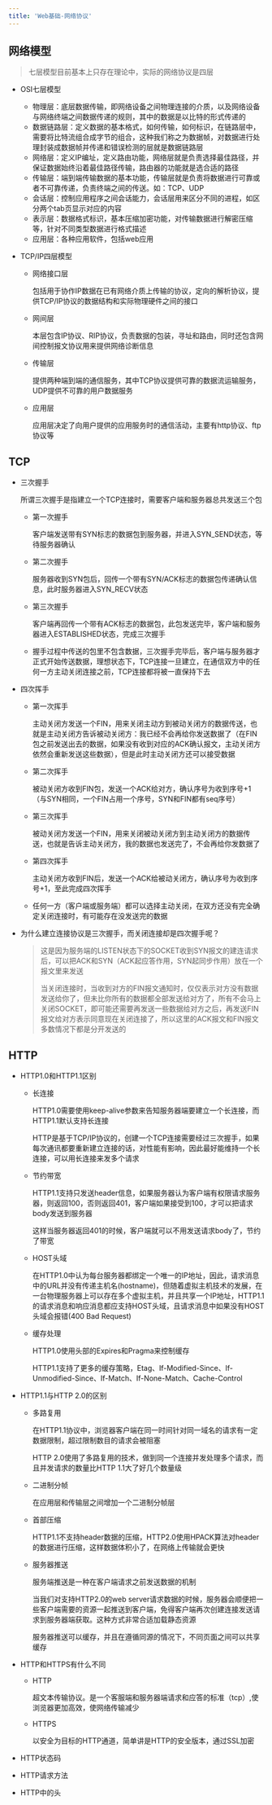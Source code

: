 ```yaml
---
title: 'Web基础-网络协议'
---
```


## 网络模型

> 七层模型目前基本上只存在理论中，实际的网络协议是四层

- OSI七层模型

  - 物理层：底层数据传输，即网络设备之间物理连接的介质，以及网络设备与网络终端之间数据传递的规则，其中的数据是以比特的形式传递的
  - 数据链路层：定义数据的基本格式，如何传输，如何标识，在链路层中，需要将比特流组合成字节的组合，这种我们称之为数据帧，对数据进行处理封装成数据帧并传递和错误检测的层就是数据链路层
  - 网络层：定义IP编址，定义路由功能，网络层就是负责选择最佳路径，并保证数据始终沿着最佳路径传输，路由器的功能就是选合适的路径
  - 传输层：端到端传输数据的基本功能，传输层就是负责将数据进行可靠或者不可靠传递，负责终端之间的传送。如：TCP、UDP
  - 会话层：控制应用程序之间会话能力，会话层用来区分不同的进程，如区分两个tab页显示对应的内容
  - 表示层：数据格式标识，基本压缩加密功能，对传输数据进行解密压缩等，针对不同类型数据进行格式描述
  - 应用层：各种应用软件，包括web应用

- TCP/IP四层模型

  - 网络接口层

    包括用于协作IP数据在已有网络介质上传输的协议，定向的解析协议，提供TCP/IP协议的数据结构和实际物理硬件之间的接口

  - 网间层

    本层包含IP协议、RIP协议，负责数据的包装，寻址和路由，同时还包含网间控制报文协议用来提供网络诊断信息

  - 传输层

    提供两种端到端的通信服务，其中TCP协议提供可靠的数据流运输服务，UDP提供不可靠的用户数据服务

  - 应用层

    应用层决定了向用户提供的应用服务时的通信活动，主要有http协议、ftp协议等

## TCP

- 三次握手

  所谓三次握手是指建立一个TCP连接时，需要客户端和服务器总共发送三个包

  - 第一次握手

    客户端发送带有SYN标志的数据包到服务器，并进入SYN_SEND状态，等待服务器确认

  - 第二次握手

    服务器收到SYN包后，回传一个带有SYN/ACK标志的数据包传递确认信息，此时服务器进入SYN_RECV状态

  - 第三次握手

    客户端再回传一个带有ACK标志的数据包，此包发送完毕，客户端和服务器进入ESTABLISHED状态，完成三次握手

  - 握手过程中传送的包里不包含数据，三次握手完毕后，客户端与服务器才正式开始传送数据，理想状态下，TCP连接一旦建立，在通信双方中的任何一方主动关闭连接之前，TCP连接都将被一直保持下去

- 四次挥手

  - 第一次挥手

    主动关闭方发送一个FIN，用来关闭主动方到被动关闭方的数据传送，也就是主动关闭方告诉被动关闭方：我已经不会再给你发送数据了（在FIN包之前发送出去的数据，如果没有收到对应的ACK确认报文，主动关闭方依然会重新发送这些数据），但是此时主动关闭方还可以接受数据

  - 第二次挥手

    被动关闭方收到FIN包，发送一个ACK给对方，确认序号为收到序号+1（与SYN相同，一个FIN占用一个序号，SYN和FIN都有seq序号）

  - 第三次挥手

    被动关闭方发送一个FIN，用来关闭被动关闭方到主动关闭方的数据传送，也就是告诉主动关闭方，我的数据也发送完了，不会再给你发数据了

  - 第四次挥手

    主动关闭方收到FIN后，发送一个ACK给被动关闭方，确认序号为收到序号+1，至此完成四次挥手

  - 任何一方（客户端或服务端）都可以选择主动关闭，在双方还没有完全确定关闭连接时，有可能存在没发送完的数据

- 为什么建立连接协议是三次握手，而关闭连接却是四次握手呢？

  > 这是因为服务端的LISTEN状态下的SOCKET收到SYN报文的建连请求后，可以把ACK和SYN（ACK起应答作用，SYN起同步作用）放在一个报文里来发送
  >
  > 当关闭连接时，当收到对方的FIN报文通知时，仅仅表示对方没有数据发送给你了，但未比你所有的数据都全部发送给对方了，所有不会马上关闭SOCKET，即可能还需要再发送一些数据给对方之后，再发送FIN报文给对方表示同意现在关闭连接了，所以这里的ACK报文和FIN报文多数情况下都是分开发送的 

## HTTP

- HTTP1.0和HTTP1.1区别

  - 长连接

    HTTP1.0需要使用keep-alive参数来告知服务器端要建立一个长连接，而HTTP1.1默认支持长连接

    HTTP是基于TCP/IP协议的，创建一个TCP连接需要经过三次握手，如果每次通讯都要重新建立连接的话，对性能有影响，因此最好能维持一个长连接，可以用长连接来发多个请求

  - 节约带宽

    HTTP1.1支持只发送header信息，如果服务器认为客户端有权限请求服务器，则返回100，否则返回401，客户端如果接受到100，才可以把请求body发送到服务器

    这样当服务器返回401的时候，客户端就可以不用发送请求body了，节约了带宽

  - HOST头域

    在HTTP1.0中认为每台服务器都绑定一个唯一的IP地址，因此，请求消息中的URL并没有传递主机名(hostname)，但随着虚拟主机技术的发展，在一台物理服务器上可以存在多个虚拟主机，并且共享一个IP地址，HTTP1.1的请求消息和响应消息都应支持HOST头域，且请求消息中如果没有HOST头域会报错(400 Bad Request)

  - 缓存处理

    HTTP1.0使用头部的Expires和Pragma来控制缓存

    HTTP1.1支持了更多的缓存策略，Etag、If-Modified-Since、If-Unmodified-Since、If-Match、If-None-Match、Cache-Control

- HTTP1.1与HTTP 2.0的区别

  - 多路复用

    在HTTP1.1协议中，浏览器客户端在同一时间针对同一域名的请求有一定数据限制，超过限制数目的请求会被阻塞

    HTTP 2.0使用了多路复用的技术，做到同一个连接并发处理多个请求，而且并发请求的数量比HTTP 1.1大了好几个数量级

  - 二进制分帧

    在应用层和传输层之间增加一个二进制分帧层

  - 首部压缩

    HTTP1.1不支持header数据的压缩，HTTP2.0使用HPACK算法对header的数据进行压缩，这样数据体积小了，在网络上传输就会更快

  - 服务器推送

    服务端推送是一种在客户端请求之前发送数据的机制

    当我们对支持HTTP2.0的web server请求数据的时候，服务器会顺便把一些客户端需要的资源一起推送到客户端，免得客户端再次创建连接发送请求到服务器端获取。这种方式非常合适加载静态资源

    服务器推送可以缓存，并且在遵循同源的情况下，不同页面之间可以共享缓存

- HTTP和HTTPS有什么不同

  - HTTP

    超文本传输协议。是一个客服端和服务器端请求和应答的标准（tcp）,使浏览器更加高效，使网络传输减少

  - HTTPS

    以安全为目标的HTTP通道，简单讲是HTTP的安全版本，通过SSL加密

- HTTP状态码

- HTTP请求方法

- HTTP中的头